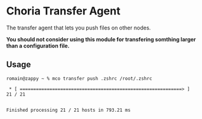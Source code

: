 # Choria Transfer Agent

The transfer agent that lets you push files on other nodes.

**You should not consider using this module for transfering somthing larger than
a configuration file.**

## Usage

```sh-session
romain@zappy ~ % mco transfer push .zshrc /root/.zshrc

 * [ ============================================================> ] 21 / 21


Finished processing 21 / 21 hosts in 793.21 ms
```
